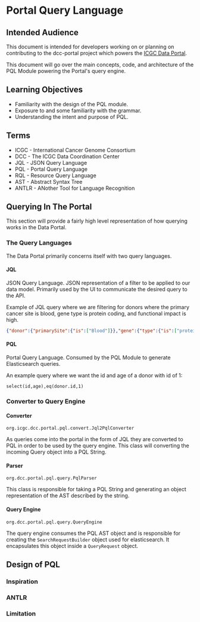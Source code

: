 # Portal Query Language

## Intended Audience
This document is intended for developers working on or planning on contributing to the dcc-portal
project which powers the [ICGC Data Portal](https://dcc.icgc.org).

This document will go over the main concepts, code, and architecture of the PQL Module powering
the Portal's query engine.

## Learning Objectives
* Familiarity with the design of the PQL module.
* Exposure to and some familiarity with the grammar.
* Understanding the intent and purpose of PQL. 

## Terms
* ICGC - International Cancer Genome Consortium
* DCC - The ICGC Data Coordination Center
* JQL - JSON Query Language
* PQL - Portal Query Language
* RQL - Resource Query Language
* AST - Abstract Syntax Tree
* ANTLR - ANother Tool for Language Recognition

## Querying In The Portal
This section will provide a fairly high level representation of how querying works in the Data Portal.

### The Query Languages
The Data Portal primarily concerns itself with two query languages.

#### JQL
JSON Query Language. JSON representation of a filter to be applied to our data model.
Primarily used by the UI to communicate the desired query to the API.

Example of JQL query where we are filtering for donors where the primary cancer site is blood,
gene type is protein coding, and functional impact is high.
```json
{"donor":{"primarySite":{"is":["Blood"]}},"gene":{"type":{"is":["protein_coding"]}},"mutation":{"functionalImpact":{"is":["High"]}}}
```

#### PQL
Portal Query Language. Consumed by the PQL Module to generate Elasticsearch queries.

An example query where we want the id and age of a donor with id of 1:
```
select(id,age),eq(donor.id,1)
```

### Converter to Query Engine

#### Converter
`org.icgc.dcc.portal.pql.convert.Jql2PqlConverter`

As queries come into the portal in the form of JQL they are converted to PQL in order to be
used by the query engine. This class will converting the incoming Query object into a PQL String.

#### Parser
 `org.dcc.portal.pql.query.PqlParser`
 
This class is responsible for taking a PQL String and generating an object representation of the AST described
by the string. 

#### Query Engine
`org.dcc.portal.pql.query.QueryEngine`

The query engine consumes the PQL AST object and is responsible for creating the `SearchRequestBuilder` object
used for elasticsearch. It encapsulates this object inside a `QueryRequest` object. 

## Design of PQL

### Inspiration

### ANTLR

### Limitation